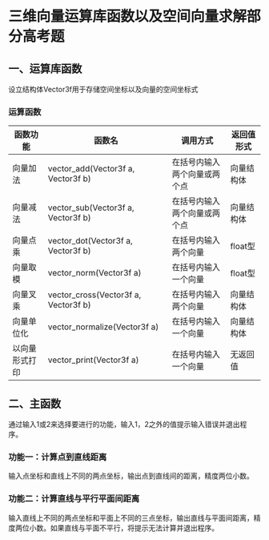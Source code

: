 # 三维向量运算库函数以及空间向量求解部分高考题

## 一、运算库函数
设立结构体Vector3f用于存储空间坐标以及向量的空间坐标式
### 运算函数
|  函数功能  |              函数名                 |调用方式|返回值形式|
|-----------|------------------------------------|-------|------|
| 向量加法 |vector_add(Vector3f a, Vector3f b)    |在括号内输入两个向量或两个点|向量结构体
| 向量减法 |vector_sub(Vector3f a, Vector3f b)    |在括号内输入两个向量或两个点|向量结构体
| 向量点乘 |vector_dot(Vector3f a, Vector3f b)    |在括号内输入两个向量|float型
| 向量取模 |vector_norm(Vector3f a)               |在括号内输入一个向量|float型
| 向量叉乘 |vector_cross(Vector3f a, Vector3f b)  |在括号内输入两个向量|向量结构体
| 向量单位化 |vector_normalize(Vector3f a)        |在括号内输入一个向量|向量结构体
| 以向量形式打印 |vector_print(Vector3f a)        |在括号内输入一个向量|无返回值

## 二、主函数
通过输入1或2来选择要进行的功能，输入1，2之外的值提示输入错误并退出程序。
### 功能一：计算点到直线距离
输入点坐标和直线上不同的两点坐标，输出点到直线间的距离，精度两位小数。
### 功能二：计算直线与平行平面间距离
输入直线上不同的两点坐标和平面上不同的三点坐标，输出直线与平面间距离，精度两位小数。如果直线与平面不平行，将提示无法计算并退出程序。